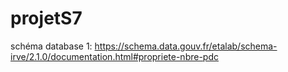 # projetS7
schéma database 1: https://schema.data.gouv.fr/etalab/schema-irve/2.1.0/documentation.html#propriete-nbre-pdc
